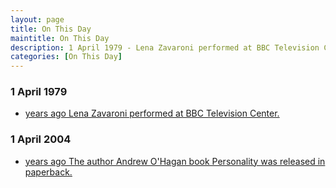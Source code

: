 ```yaml
---
layout: page
title: On This Day
maintitle: On This Day
description: 1 April 1979 - Lena Zavaroni performed at BBC Television Center. 1 April 2004 - The author Andrew O'Hagan book Personality was released in paperback.
categories: [On This Day]
---
```


### 1 April 1979
* [<span id="age1"></span> years ago Lena Zavaroni performed at BBC Television Center.](/bbc%20television/lena%20zavaroni%20and%20music/1979/04/01/lena-zavaroni-and-guests.html)

### 1 April 2004
* [<span id="age2"></span> years ago The author Andrew O'Hagan book Personality was released in paperback.](/books/2003/04/07/personality.html)

<!-- Script for calculating number of years ago -->
<script>
var dob = '19790401';
var year = Number(dob.substr(0, 4));
var month = Number(dob.substr(4, 2)) - 1;
var day = Number(dob.substr(6, 2));
var today = new Date();
var age1 = today.getFullYear() - year;
if (today.getMonth() < month || (today.getMonth() == month && today.getDate() < day)) {
  age1--;
}
document.getElementById("age1").innerHTML=age1;

var dob = '20040401';
var year = Number(dob.substr(0, 4));
var month = Number(dob.substr(4, 2)) - 1;
var day = Number(dob.substr(6, 2));
var today = new Date();
var age2 = today.getFullYear() - year;
if (today.getMonth() < month || (today.getMonth() == month && today.getDate() < day)) {
  age2--;
}
document.getElementById("age2").innerHTML=age2;
</script>

